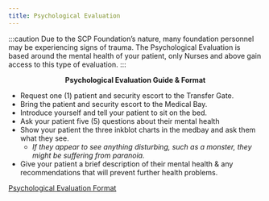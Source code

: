 ```yaml
---
title: Psychological Evaluation
---
```


:::caution
Due to the SCP Foundation’s nature, many foundation personnel may be experiencing signs of trauma. The Psychological Evaluation is based around the mental health of your patient, only Nurses and above gain access to this type of evaluation.
:::

<center><strong>Psychological Evaluation Guide & Format</strong></center>

- Request one (1) patient and security escort to the Transfer Gate.
- Bring the patient and security escort to the Medical Bay.
- Introduce yourself and tell your patient to sit on the bed.
- Ask your patient five (5) questions about their mental health
- Show your patient the three inkblot charts in the medbay and ask them what they see.
    - <em>If they appear to see anything disturbing, such as a monster, they might be suffering from paranoia.</em>
- Give your patient a brief description of their mental health & any recommendations that will prevent further health problems.

[Psychological Evaluation Format](https://docs.google.com/document/d/1tEpeuGOSqFJKP63kOUD-8BfcqQ3aFdrXjWbb_kXyWVE/edit)